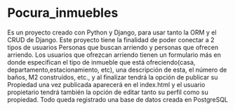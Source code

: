 # Pocura_inmuebles

Es un proyecto creado con Python y Django, para usar tanto la ORM y el CRUD de Django. Este proyecto tiene la finalidad de poder conectar a 2 tipos de usuarios
Personas que buscan arriendo y personas que ofrecen arriendo. Los usuarios que ofrezcan arriendo tienen un formulario más en donde especifican el tipo de inmueble 
que está ofreciendo(casa, departamento,estacionamiento, etc), una descripción de esta, el número de baños, M2 construidos, etc., y al finalizar tendrá la opción de publicar su 
Propiedad una vez publicada aparecerá en el index.html y el usuario propietario tendrá también la opción de editar tanto su perfil como su propiedad. Todo queda registrado 
una base de datos creada en PostgreSQL 
